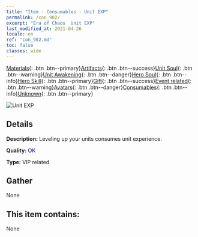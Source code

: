 ```yaml
---
title: "Item - Consumables - Unit EXP"
permalink: /con_902/
excerpt: "Era of Chaos  Unit EXP"
last_modified_at: 2021-04-26
locale: en
ref: "con_902.md"
toc: false
classes: wide
---
```

 [Materials](/Items/){: .btn .btn--primary}[Artifacts](/Items/Artifacts/){: .btn .btn--success}[Unit Soul](/Items/UnitSoul/){: .btn .btn--warning}[Unit Awakening](/Items/UnitAwakening/){: .btn .btn--danger}[Hero Soul](/Items/HeroSoul/){: .btn .btn--info}[Hero Skill](/Items/HeroSkill/){: .btn .btn--primary}[Gift](/Items/Gift/){: .btn .btn--success}[Event related](/Items/Events/){: .btn .btn--warning}[Avatars](/Items/Avatars/){: .btn .btn--danger}[Consumables](/Items/Consumables/){: .btn .btn--info}[Unknown](/Items/Unknown/){: .btn .btn--primary}

 ![Unit EXP](/images/t/i_106.png)

## Details
 **Description:** Leveling up your units consumes unit experience.

 **Quality:** <span style="color: #000080">OK</span>

 **Type:** VIP related

## Gather

  None

## This item contains:

  None

